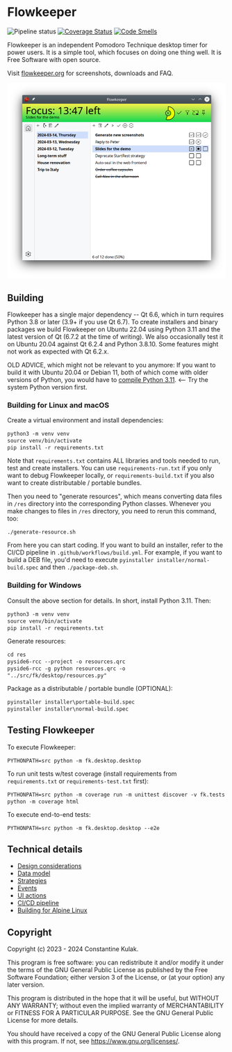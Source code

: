 # Flowkeeper

![Pipeline status](https://github.com/flowkeeper-org/fk-desktop/actions/workflows/main.yml/badge.svg?branch=main "Pipeline status")
[![Coverage Status](https://coveralls.io/repos/github/flowkeeper-org/fk-desktop/badge.svg?branch=main)](https://coveralls.io/github/flowkeeper-org/fk-desktop?branch=main)
[![Code Smells](https://sonarcloud.io/api/project_badges/measure?project=flowkeeper-org_fk-desktop&metric=code_smells)](https://sonarcloud.io/summary/new_code?id=flowkeeper-org_fk-desktop)

Flowkeeper is an independent Pomodoro Technique desktop timer for power users. It is a 
simple tool, which focuses on doing one thing well. It is Free Software with open source. 

Visit [flowkeeper.org](https://flowkeeper.org) for screenshots, downloads and FAQ.

![Flowkeeper screenshot](doc/fk-simple.png "Flowkeeper screenshot")

## Building

Flowkeeper has a single major dependency -- Qt 6.6, which in turn requires Python 3.8 or later (3.9+ if you
use Qt 6.7). To create installers and binary packages we build Flowkeeper on Ubuntu 22.04 using Python 3.11 
and the latest version of Qt (6.7.2 at the time of writing). We also occasionally test it on Ubuntu 20.04 
against Qt 6.2.4 and Python 3.8.10. Some features might not work as expected with Qt 6.2.x.

OLD ADVICE, which might not be relevant to you anymore: If you want to build it with Ubuntu 20.04 or Debian 11, 
both of which come with older versions of Python, you would have to 
[compile Python 3.11](https://fostips.com/install-python-3-10-debian-11/). <-- Try the system Python version 
first. 

### Building for Linux and macOS

Create a virtual environment and install dependencies:

```shell
python3 -m venv venv
source venv/bin/activate
pip install -r requirements.txt
```

Note that `requirements.txt` contains ALL libraries and tools needed to run, test and
create installers. You can use `requirements-run.txt` if you only want to debug
Flowkeeper locally, or `requirements-build.txt` if you also want to create distributable /
portable bundles.

Then you need to "generate resources", which means converting data files in `/res` directory into
the corresponding Python classes. Whenever you make changes to files in `/res` directory, you need
to rerun this command, too:

```shell
./generate-resource.sh
```

From here you can start coding. If you want to build an installer, refer to the CI/CD pipeline in
`.github/workflows/build.yml`. For example, if you want to build a DEB file, you'd need to execute 
`pyinstaller installer/normal-build.spec` and then `./package-deb.sh`. 

### Building for Windows

Consult the above section for details. In short, install Python 3.11. Then:

```shell
python3 -m venv venv
source venv/bin/activate
pip install -r requirements.txt
```

Generate resources:

```shell
cd res
pyside6-rcc --project -o resources.qrc
pyside6-rcc -g python resources.qrc -o "../src/fk/desktop/resources.py"
```

Package as a distributable / portable bundle (OPTIONAL):

```shell
pyinstaller installer\portable-build.spec
pyinstaller installer\normal-build.spec
```

## Testing Flowkeeper

To execute Flowkeeper:

```shell
PYTHONPATH=src python -m fk.desktop.desktop
```

To run unit tests w/test coverage (install requirements from 
`requirements.txt` or `requirements-test.txt` first):

```shell
PYTHONPATH=src python -m coverage run -m unittest discover -v fk.tests
python -m coverage html
```

To execute end-to-end tests:

```shell
PYTHONPATH=src python -m fk.desktop.desktop --e2e
```

## Technical details

- [Design considerations](doc/design.md)
- [Data model](doc/data-model.md)
- [Strategies](doc/strategies.md)
- [Events](doc/events.md)
- [UI actions](doc/actions.md)
- [CI/CD pipeline](doc/pipeline.md)
- [Building for Alpine Linux](doc/build-alpine.md)

## Copyright

Copyright (c) 2023 - 2024 Constantine Kulak.

This program is free software: you can redistribute it and/or modify
it under the terms of the GNU General Public License as published by
the Free Software Foundation; either version 3 of the License, or
(at your option) any later version.

This program is distributed in the hope that it will be useful,
but WITHOUT ANY WARRANTY; without even the implied warranty of
MERCHANTABILITY or FITNESS FOR A PARTICULAR PURPOSE.  See the
GNU General Public License for more details.

You should have received a copy of the GNU General Public License
along with this program.  If not, see <https://www.gnu.org/licenses/>.
